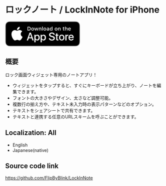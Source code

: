 
# ロックノート / LockInNote for iPhone

[![AppStore link](App_Store_Badge.svg)](https://apps.apple.com/app/id1644879340)

## 概要
ロック画面ウィジェット専用のノートアプリ！
- ウィジェットをタップすると、すぐにキーボードが立ち上がり、ノートを編集できます。
- フォントの大きさやデザイン、太さなど調整可能。
- 複数行の揃え方や、テキスト未入力時の表示パターンなどのオプション。
- テキストをシェアシートで共有できます。
- テキストと連携する任意のURLスキームを呼ぶことができます。

## Localization: All
- English
- Japanese(native)

## Source code link
https://github.com/FlipByBlink/LockInNote
